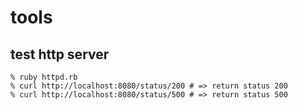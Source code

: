 tools
=====

test http server
----------------

    % ruby httpd.rb
    % curl http://localhost:8080/status/200 # => return status 200
    % curl http://localhost:8080/status/500 # => return status 500
